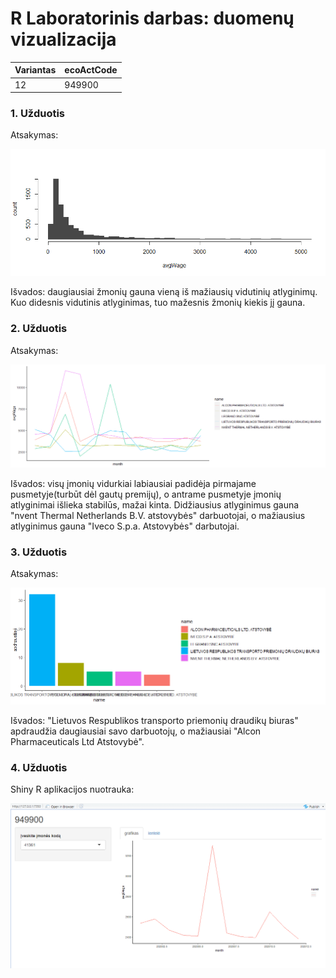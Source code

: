 # R Laboratorinis darbas: duomenų vizualizacija

| Variantas | ecoActCode |
|------------- | ------------- |
|12   | 949900 |

### 1. Užduotis

Atsakymas:

![histograma](img/1uzduotis.png)

Išvados: daugiausiai žmonių gauna vieną iš mažiausių vidutinių atlyginimų. Kuo didesnis vidutinis atlyginimas, tuo mažesnis žmonių kiekis jį gauna.

### 2. Užduotis

Atsakymas:

![atlyginimai](img/2uzduotis.png)

Išvados: visų įmonių vidurkiai labiausiai padidėja pirmajame pusmetyje(turbūt dėl gautų premijų), o antrame pusmetyje įmonių atlyginimai išlieka stabilūs, mažai kinta. Didžiausius atlyginimus gauna "nvent Thermal Netherlands B.V. atstovybės" darbuotojai, o mažiausius atlyginimus gauna "Iveco S.p.a. Atstovybės" darbutojai. 


### 3. Užduotis

Atsakymas:

![apdraustieji](img/3uzduotis.png)

Išvados: "Lietuvos Respublikos transporto priemonių draudikų biuras" apdraudžia daugiausiai savo darbuotojų, o mažiausiai "Alcon Pharmaceuticals Ltd Atstovybė".


### 4. Užduotis

Shiny R aplikacijos nuotrauka:

![shiny app](img/shiny.png) 

